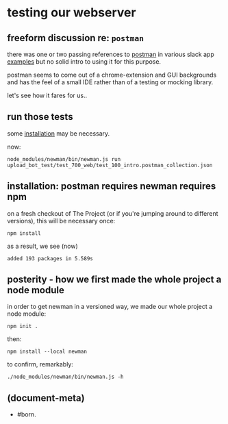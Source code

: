 # testing our webserver

## freeform discussion re: `postman`

there was one or two passing references to [postman][postman] in various
slack app [examples][here1] but no solid intro to using it for this purpose.

postman seems to come out of a chrome-extension and GUI backgrounds
and has the feel of a small IDE rather than of a testing or mocking library.

let's see how it fares for us..




## run those tests

some [installation](#c) may be necessary.

now:

    node_modules/newman/bin/newman.js run upload_bot_test/test_700_web/test_100_intro.postman_collection.json




## <a name=installation></a>installation: postman requires newman requires npm

on a fresh checkout of The Project (or if you're jumping around to different
versions), this will be necessary once:

    npm install

as a result, we see (now)

    added 193 packages in 5.589s




## posterity - how we first made the whole project a node module

in order to get newman in a versioned way, we made our whole project a
node module:

    npm init .

then:

    npm install --local newman

to confirm, remarkably:

    ./node_modules/newman/bin/newman.js -h




[here1]: https://github.com/slackapi/Slack-Python-Onboarding-Tutorial/blob/master/README.md#documentation-for-tools
[postman]: https://www.getpostman.com


## (document-meta)

  - #born.
